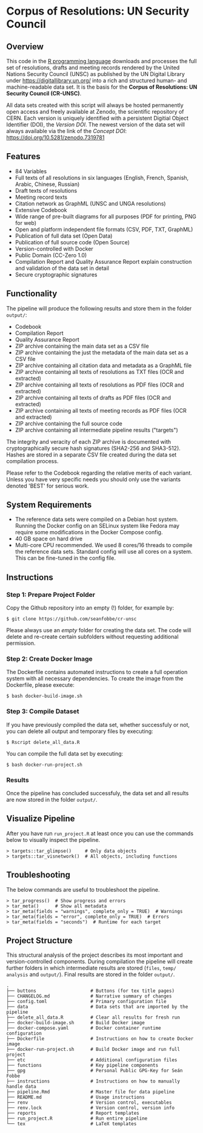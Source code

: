 # Corpus of Resolutions: UN Security Council




## Overview

This code in the [R programming language](https://en.wikipedia.org/wiki/R_(programming_language)) downloads and processes the full set of resolutions, drafts and meeting records rendered by the United Nations Security Council (UNSC) as published by the UN Digital Library under <https://digitallibrary.un.org/> into a rich and structured human- and machine-readable data set. It is the basis for the **Corpus of Resolutions: UN Security Council (CR-UNSC)**.

All data sets created with this script will always be hosted permanently open access and freely available at Zenodo, the scientific repository of CERN. Each version is uniquely identified with a persistent Digitial Object Identifier (DOI), the *Version DOI*. The newest version of the data set will always available via the link of the *Concept DOI*: https://doi.org/10.5281/zenodo.7319781


## Features

- 84 Variables
- Full texts of all resolutions in six languages (English, French, Spanish, Arabic, Chinese, Russian)
- Draft texts of resolutions
- Meeting record texts
- Citation network as GraphML (UNSC and UNGA resolutions)
- Extensive Codebook
- Wide range of pre-built diagrams for all purposes (PDF for printing, PNG for web)
- Open and platform independent file formats (CSV, PDF, TXT, GraphML)
- Publication of full data set (Open Data)
- Publication of full source code (Open Source)
- Version-controlled with Docker
- Public Domain (CC-Zero 1.0)
- Compilation Report and Quality Assurance Report explain construction and validation of the data set in detail
- Secure cryptographic signatures



## Functionality
 
The pipeline will produce the following results and store them in the folder `output/`:

- Codebook
- Compilation Report
- Quality Assurance Report
- ZIP archive containing the main data set as a CSV file
- ZIP archive containing the just the metadata of the main data set as a CSV file
- ZIP archive containing all citation data and metadata as a GraphML file
- ZIP archive containing all texts of resolutions as TXT files (OCR and extracted)
- ZIP archive containing all texts of resolutions as PDF files (OCR and extracted)
- ZIP archive containing all texts of drafts as PDF files (OCR and extracted)
- ZIP archive containing all texts of meeting records as PDF files (OCR and extracted)
- ZIP archive containing the full source code
- ZIP archive containing all intermediate pipeline results ("targets")

 The integrity and veracity of each ZIP archive is documented with cryptographically secure hash signatures (SHA2-256 and SHA3-512). Hashes are stored in a separate CSV file created during the data set compilation process.
 
Please refer to the Codebook regarding the relative merits of each variant. Unless you have very specific needs you should only use the variants denoted 'BEST' for serious work.
 




## System Requirements

- The reference data sets were compiled on a Debian host system. Running the Docker config on an SELinux system like Fedora may require some modifications in the Docker Compose config.
- 40 GB space on hard drive
- Multi-core CPU recommended. We used 8 cores/16 threads to compile the reference data sets. Standard config will use all cores on a system. This can be fine-tuned in the config file.


## Instructions


### Step 1: Prepare Project Folder


Copy the Github repository into an empty (!) folder, for example by:

```
$ git clone https://github.com/seanfobbe/cr-unsc
```

Please always use an *empty* folder for creating the data set. The code will delete and re-create certain subfolders without requesting additional permission.



### Step 2: Create Docker Image

The Dockerfile contains automated instructions to create a full operation system with all necessary dependencies. To create the image from the Dockerfile, please execute: 

```
$ bash docker-build-image.sh
```


### Step 3: Compile Dataset

If you have previously compiled the data set, whether successfuly or not, you can delete all output and temporary files by executing:

```
$ Rscript delete_all_data.R
```

You can compile the full data set by executing:


```
$ bash docker-run-project.sh
```




### Results

Once the pipeline has concluded successfuly, the data set and all results are now stored in the folder `output/`.




## Visualize Pipeline

After you have run `run_project.R` at least once you can use the commands below to visually inspect the pipeline.

```
> targets::tar_glimpse()     # Only data objects
> targets::tar_visnetwork()  # All objects, including functions
```





## Troubleshooting

The below commands are useful to troubleshoot the pipeline.

```
> tar_progress()  # Show progress and errors
> tar_meta()      # Show all metadata
> tar_meta(fields = "warnings", complete_only = TRUE)  # Warnings
> tar_meta(fields = "error", complete_only = TRUE)  # Errors
> tar_meta(fields = "seconds")  # Runtime for each target
```



## Project Structure

This structural analysis of the project describes its most important and version-controlled components. During compilation the pipeline will create further folders in which intermediate results are stored (`files`, `temp/` `analysis` and `output/`). Final results are stored in the folder `output/`.


``` 
.
├── buttons                    # Buttons (for tex title pages)
├── CHANGELOG.md               # Narrative summary of changes
├── config.toml                # Primary configuration file
├── data                       # Data sets that are imported by the pipeline
├── delete_all_data.R          # Clear all results for fresh run
├── docker-build-image.sh      # Build Docker image
├── docker-compose.yaml        # Docker container runtime configuration
├── Dockerfile                 # Instructions on how to create Docker image
├── docker-run-project.sh      # Build Docker image and run full project
├── etc                        # Additional configuration files
├── functions                  # Key pipeline components
├── gpg                        # Personal Public GPG-Key for Seán Fobbe
├── instructions               # Instructions on how to manually handle data
├── pipeline.Rmd               # Master file for data pipeline
├── README.md                  # Usage instructions
├── renv                       # Version control, executables
├── renv.lock                  # Version control, version info
├── reports                    # Report templates
├── run_project.R              # Run entire pipeline
└── tex                        # LaTeX templates


``` 

